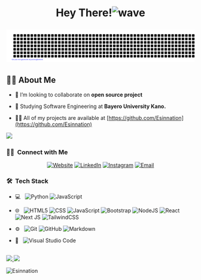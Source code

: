 
<h1 align="center">Hey There!<img alt="wave" src="https://emojis.slackmojis.com/emojis/images/1588177020/8809/wave_hello.gif?1588177020" width="35"> 
 
<!-- I am a Student with a passion for solving problems and creating innovative solutions. I have a strong background in computer science and have experience working on a variety of projects, including web development, mobile app development, and open source. In my free time, I enjoy learning new technologies, reading, and spending time with my family. I am a hardworking and dedicated individual who is always striving to improve my skills and grow as a professional. -->
 
  ![gitartwork](gitartwork.svg)
  
  <!-- <p align="center">
  <a href="https://github.com/DenverCoder1/readme-typing-svg"><img src="https://readme-typing-svg.herokuapp.com?lines=ADAMU+MUHAMMAD+MUHAMMAD;Computer+Science+Student;From+Gombe+State+Nigeria;Software+Engineering+student+@+Alx+hobelton+school&center=true&width=380&height=45"></a>
</p> -->      
</h1>
  



<!-- <p><img align="right" src="https://github.com/Adam-pw/Adam-pw/blob/main/animation_500_kxa883sd.gif" alt="adam-pw" /></p> -->

## 🙋‍♂️ About Me

- 👯 I’m looking to collaborate on **open source project**

- 🌱 Studying Software Engineering at  **Bayero University Kano.**

- 👨‍💻 All of my projects are available at [https://github.com/Esinnation](https://github.com/Esinnation)

![](https://activity-graph.herokuapp.com/graph?username=Esinnation&theme=react-dark&hide_border=true&area=true)
<br/>
<h3> 🤝🏻 &nbsp;Connect with Me </h3>

<p align="center">
<a href="http://portfolio-esinnation.vercel.app/"><img alt="Website" src="https://img.shields.io/badge/Website-www.portfolio--esinnation.vercel.app-blue?style=flat-square&logo=google-chrome"></a>
<a href="https://www.linkedin.com/in/esin-ridollah/"><img alt="LinkedIn" src="https://img.shields.io/badge/LinkedIn-Esin%20Ridollah%20Abdurrazaq-blue?style=flat-square&logo=linkedin"></a>
<a href="https://www.instagram.com/esinnation/"><img alt="Instagram" src="https://img.shields.io/badge/Instagram-Esinnation__-blue?style=flat-square&logo=instagram"></a>
<a href="mailto:abdulrazaqridollah96@gmail.com"><img alt="Email" src="https://img.shields.io/badge/Email-abdulrazaqridollah96@gmail.com-blue?style=flat-square&logo=gmail"></a>
</p>


<h3> 🛠 &nbsp;Tech Stack</h3>

- 💻 &nbsp;
  ![Python](https://img.shields.io/badge/python-3670A0?style=flat&logo=python&logoColor=ffdd54)
![JavaScript](https://img.shields.io/badge/javascript-%23323330.svg?style=flat&logo=javascript&logoColor=%23F7DF1E)
 
- 🌐 &nbsp;
  ![HTML5](https://img.shields.io/badge/-HTML5-333333?style=flat&logo=HTML5)
  ![CSS](https://img.shields.io/badge/-CSS-333333?style=flat&logo=CSS3&logoColor=1572B6)
 ![JavaScript](https://img.shields.io/badge/javascript-%23323330.svg?style=flat&logo=javascript&logoColor=%23F7DF1E)
 ![Bootstrap](https://img.shields.io/badge/bootstrap-%23563D7C.svg?style=flat&logo=bootstrap&logoColor=white)
  ![NodeJS](https://img.shields.io/badge/node.js-6DA55F?style=flat&logo=node.js&logoColor=white)
 ![React](https://img.shields.io/badge/react-%2320232a.svg?style=flat&logo=react&logoColor=%2361DAFB)
  ![Next JS](https://img.shields.io/badge/Next-black?style=flat&logo=next.js&logoColor=white)
  ![TailwindCSS](https://img.shields.io/badge/tailwindcss-%2338B2AC.svg?style=flat&logo=tailwind-css&logoColor=white)

- ⚙️ &nbsp;
  ![Git](https://img.shields.io/badge/-Git-333333?style=flat&logo=git)
  ![GitHub](https://img.shields.io/badge/-GitHub-333333?style=flat&logo=github)
  ![Markdown](https://img.shields.io/badge/-Markdown-333333?style=flat&logo=markdown)

- 🔧 &nbsp;
 ![Visual Studio Code](https://img.shields.io/badge/Visual%20Studio%20Code-0078d7.svg?style=for-the-flat&logo=visual-studio-code&logoColor=white)

 <br/>

<a href="https://github.com/ahmadadejumo">
  <img height="180em" src="https://github-readme-stats.vercel.app/api?username=Esinnation&show_icons=true&count_private=true&theme=tokyonight)](https://github.com/Esinnation/github-readme-stats" />
  <img height="180em" src="https://github-readme-stats.vercel.app/api/top-langs/?username=Esinnation&theme=buefy&layout=compact" />
</a>

 

<p align="left"> <img src="https://komarev.com/ghpvc/?username=Esinnation&label=Profile%20views&color=0e75b6&style=flat" alt="Esinnation" /></p>

